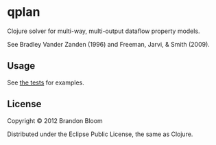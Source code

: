 # qplan

Clojure solver for multi-way, multi-output dataflow property models.

See Bradley Vander Zanden (1996) and Freeman, Jarvi, & Smith (2009).

## Usage

See [the tests](./test/qplan/core_test.clj) for examples.

## License

Copyright © 2012 Brandon Bloom

Distributed under the Eclipse Public License, the same as Clojure.

